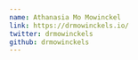 ```yaml
---
name: Athanasia Mo Mowinckel
link: https://drmowinckels.io/
twitter: drmowinckels
github: drmowinckels
---
```

